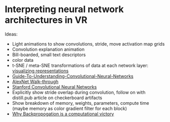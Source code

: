 # Interpreting neural network architectures in VR

Ideas:
- Light animations to show convolutions, stride, move activation map grids 
- Convolution explanation animation
- Bill-boarded, small text descriptors
- color data
- t-SNE / meta-SNE transformations of data at each network layer: [visualizing representations](http://colah.github.io/posts/2015-01-Visualizing-Representations/)
- [Guide-To-Understanding-Convolutional-Neural-Networks](https://adeshpande3.github.io/A-Beginner%27s-Guide-To-Understanding-Convolutional-Neural-Networks/)
- [AlexNet Walk-through](https://medium.com/@smallfishbigsea/a-walk-through-of-alexnet-6cbd137a5637)
- [Stanford Convolutional Neural Networks](http://cs231n.github.io/convolutional-networks/#conv)
- Explicitly show stride overlap during convolution, follow on with distill.pub article on checkerboard artifacts
- Show breakdown of memory, weights, parameters, compute time (maybe memory as color gradient filter for each block)
- [Why Backpropogation is a computational victory](http://colah.github.io/posts/2015-08-Backprop/)

